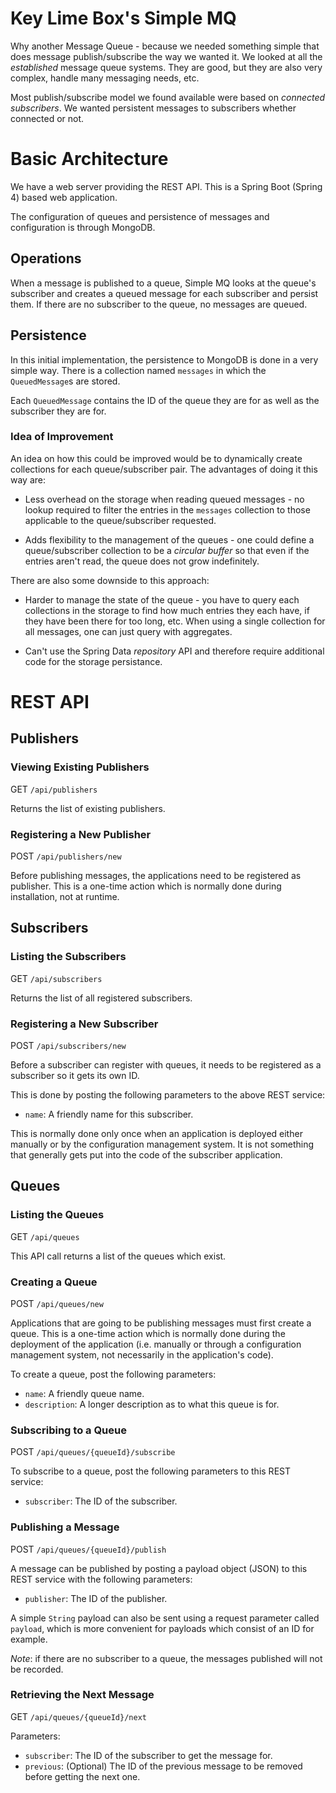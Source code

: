# Key Lime Box's Simple MQ

Why another Message Queue - because we needed something simple that does message 
publish/subscribe the way we wanted it. We looked at all the _established_ message 
queue systems. They are good, but they are also very complex, handle many messaging
needs, etc.

Most publish/subscribe model we found available were based on _connected subscribers_. We 
wanted persistent messages to subscribers whether connected or not.

# Basic Architecture

We have a web server providing the REST API. This is a Spring Boot (Spring 4) based web 
application.

The configuration of queues and persistence of messages and configuration is through 
MongoDB.

## Operations

When a message is published to a queue, Simple MQ looks at the queue's subscriber and creates
a queued message for each subscriber and persist them. If there are no subscriber to the 
queue, no messages are queued.

## Persistence

In this initial implementation, the persistence to MongoDB is done in a very simple way. 
There is a collection named `messages` in which the `QueuedMessage`s are stored.

Each `QueuedMessage` contains the ID of the queue they are for as well as the subscriber
they are for.

### Idea of Improvement

An idea on how this could be improved would be to dynamically create collections for each
queue/subscriber pair. The advantages of doing it this way are:

 - Less overhead on the storage when reading queued messages - no lookup required to filter
   the entries in the `messages` collection to those applicable to the queue/subscriber
   requested.  

 - Adds flexibility to the management of the queues - one could define a queue/subscriber
   collection to be a *circular buffer* so that even if the entries aren't read, the queue
   does not grow indefinitely.

There are also some downside to this approach:

 - Harder to manage the state of the queue - you have to query each collections in the 
   storage to find how much entries they each have, if they have been there for too long,
   etc. When using a single collection for all messages, one can just query with aggregates.

 - Can't use the Spring Data *repository* API and therefore require additional code for
   the storage persistance.

# REST API

## Publishers

### Viewing Existing Publishers

GET `/api/publishers`

Returns the list of existing publishers.

### Registering a New Publisher

POST `/api/publishers/new`

Before publishing messages, the applications need to be registered as publisher. This is
a one-time action which is normally done during installation, not at runtime.


## Subscribers

### Listing the Subscribers

GET `/api/subscribers`

Returns the list of all registered subscribers.

### Registering a New Subscriber

POST `/api/subscribers/new`

Before a subscriber can register with queues, it needs to be registered as a subscriber
so it gets its own ID. 

This is done by posting the following parameters to the above REST service:

- `name`: A friendly name for this subscriber.

This is normally done only once when an application is deployed either manually or by the
configuration management system. It is not something that generally gets put into the code
of the subscriber application.



## Queues

### Listing the Queues

GET `/api/queues`

This API call returns a list of the queues which exist.


### Creating a Queue

POST `/api/queues/new`

Applications that are going to be publishing messages must first create a queue. This is 
a one-time action which is normally done during the deployment of the application (i.e.
manually or through a configuration management system, not necessarily in the application's
code).

To create a queue, post the following parameters:

- `name`: A friendly queue name.
- `description`: A longer description as to what this queue is for.


### Subscribing to a Queue

POST `/api/queues/{queueId}/subscribe`

To subscribe to a queue, post the following parameters to this REST service:

- `subscriber`: The ID of the subscriber.


### Publishing a Message

POST `/api/queues/{queueId}/publish`

A message can be published by posting a payload object (JSON) to this REST service with
the following parameters:

- `publisher`: The ID of the publisher. 

A simple `String` payload can also be sent using a request parameter called `payload`, 
which is more convenient for payloads which consist of an ID for example.

*Note*: if there are no subscriber to a queue, the messages published will not be 
recorded.

### Retrieving the Next Message

GET `/api/queues/{queueId}/next`

Parameters:
 - `subscriber`: The ID of the subscriber to get the message for.
 - `previous`: (Optional) The ID of the previous message to be removed before getting the next one.

